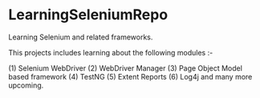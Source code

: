 # LearningSeleniumRepo
Learning Selenium and related frameworks.

This projects includes learning about the following modules :-

(1) Selenium WebDriver
(2) WebDriver Manager
(3) Page Object Model based framework
(4) TestNG
(5) Extent Reports
(6) Log4j 
and many more upcoming.
